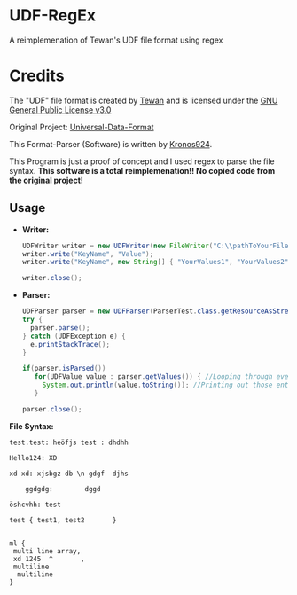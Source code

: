 # UDF-RegEx
A reimplemenation of Tewan's UDF file format using regex

# Credits
The "UDF" file format is created by [Tewan](github.com/SpyceTewan) and
is licensed under the [GNU General Public License v3.0](https://www.gnu.org/licenses/gpl-3.0.de.html)

Original Project: [Universal-Data-Format](github.com/SpyceTewan/Universal-Data-Format)


This Format-Parser (Software) is written by [Kronos924](github.com\Kronos9247).

This Program is just a proof of concept and I used regex to parse the file syntax.
**This software is a total reimplemenation!!
No copied code from the original project!**


## Usage
  * **Writer:**
    ```java 
    UDFWriter writer = new UDFWriter(new FileWriter("C:\\pathToYourFile\\fileName.udf"));
    writer.write("KeyName", "Value");
    writer.write("KeyName", new String[] { "YourValues1", "YourValues2" }); 
    
    writer.close();
    ```
  * **Parser:**
    ```java 
    UDFParser parser = new UDFParser(ParserTest.class.getResourceAsStream("/fileName.udf")); //Internal file
    try {
      parser.parse();
    } catch (UDFException e) {
      e.printStackTrace();
    }

    if(parser.isParsed())
       for(UDFValue value : parser.getValues()) { //Looping through every entry
         System.out.println(value.toString()); //Printing out those entries
       }

    parser.close();
    ```
    
**File Syntax:**
  ```
  test.test: heöfjs test : dhdhh

  Hello124: XD

  xd xd: xjsbgz db \n gdgf	djhs

      ggdgdg: 		 dggd        

  öshcvhh: test

  test { test1, test2       }


  ml {
   multi line array,
   xd 1245	^   	,
   multiline 
    multiline
  }
  ```
